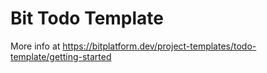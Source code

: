 # Bit Todo Template

More info at https://bitplatform.dev/project-templates/todo-template/getting-started